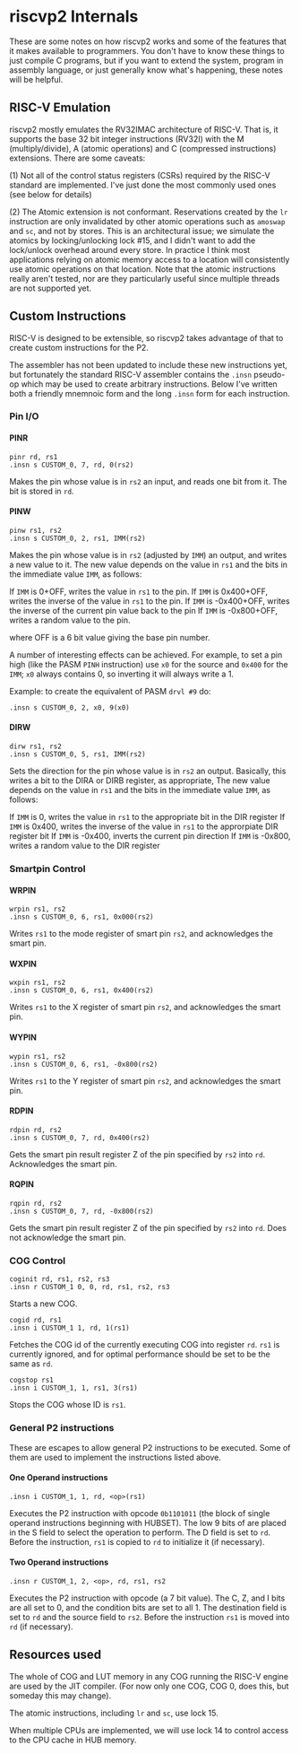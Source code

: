 # riscvp2 Internals

These are some notes on how riscvp2 works and some of the features that it makes available to programmers. You don't have to know these things to just compile C programs, but if you want to extend the system, program in assembly language, or just generally know what's happening, these notes will be helpful.

## RISC-V Emulation

riscvp2 mostly emulates the RV32IMAC architecture of RISC-V. That is, it supports the base 32 bit integer instructions (RV32I) with the M (multiply/divide), A (atomic operations) and C (compressed instructions) extensions. There are some caveats:

(1) Not all of the control status registers (CSRs) required by the RISC-V standard are implemented. I've just done the most commonly used ones (see below for details)

(2) The Atomic extension is not conformant. Reservations created by the `lr` instruction are only invalidated by other atomic operations such as `amoswap` and `sc`, and not by stores. This is an architectural issue; we simulate the atomics by locking/unlocking lock #15, and I didn't want to add the lock/unlock overhead around every store. In practice I think most applications relying on atomic memory access to a location will consistently use atomic operations on that location. Note that the atomic instructions really aren't tested, nor are they particularly useful since multiple threads are not supported yet.

## Custom Instructions

RISC-V is designed to be extensible, so riscvp2 takes advantage of that to create custom instructions for the P2.

The assembler has not been updated to include these new instructions yet, but fortunately the standard RISC-V assembler contains the `.insn` pseudo-op which may be used to create arbitrary instructions. Below I've written both a friendly mnemnoic form and the long `.insn` form for each instruction.

### Pin I/O

#### PINR

```
pinr rd, rs1
.insn s CUSTOM_0, 7, rd, 0(rs2)
```
Makes the pin whose value is in `rs2` an input, and reads one bit from it. The bit is stored in `rd`.

#### PINW

```
pinw rs1, rs2
.insn s CUSTOM_0, 2, rs1, IMM(rs2)
```
Makes the pin whose value is in `rs2` (adjusted by `IMM`) an output, and writes a new value to it. The new value depends on the value in `rs1` and the bits in the immediate value `IMM`, as follows:

If `IMM` is 0+OFF, writes the value in `rs1` to the pin.
If `IMM` is 0x400+OFF, writes the inverse of the value in `rs1` to the pin.
If `IMM` is -0x400+OFF, writes the inverse of the current pin value back to the pin
If `IMM` is -0x800+OFF, writes a random value to the pin.

where OFF is a 6 bit value giving the base pin number.

A number of interesting effects can be achieved. For example, to set a pin high (like the PASM `PINH` instruction) use `x0` for the source and `0x400` for the `IMM`; `x0` always contains 0, so inverting it will always write a 1.

Example: to create the equivalent of PASM `drvl #9` do:
```
.insn s CUSTOM_0, 2, x0, 9(x0)
```

#### DIRW

```
dirw rs1, rs2
.insn s CUSTOM_0, 5, rs1, IMM(rs2)
```
Sets the direction for the pin whose value is in `rs2` an output. Basically, this writes a bit to the DIRA or DIRB register, as appropriate, The new value depends on the value in `rs1` and the bits in the immediate value `IMM`, as follows:

If `IMM` is 0, writes the value in `rs1` to the appropriate bit in the DIR register
If `IMM` is 0x400, writes the inverse of the value in `rs1` to the approrpiate DIR register bit
If `IMM` is -0x400, inverts the current pin direction
If `IMM` is -0x800, writes a random value to the DIR register

### Smartpin Control

#### WRPIN

```
wrpin rs1, rs2
.insn s CUSTOM_0, 6, rs1, 0x000(rs2)
```
Writes `rs1` to the mode register of smart pin `rs2`, and acknowledges the smart pin.

#### WXPIN

```
wxpin rs1, rs2
.insn s CUSTOM_0, 6, rs1, 0x400(rs2)
```
Writes `rs1` to the X register of smart pin `rs2`, and acknowledges the smart pin.

#### WYPIN

```
wypin rs1, rs2
.insn s CUSTOM_0, 6, rs1, -0x800(rs2)
```
Writes `rs1` to the Y register of smart pin `rs2`, and acknowledges the smart pin.

#### RDPIN

```
rdpin rd, rs2
.insn s CUSTOM_0, 7, rd, 0x400(rs2)
```
Gets the smart pin result register Z of the pin specified by `rs2` into `rd`. Acknowledges the smart pin.

#### RQPIN

```
rqpin rd, rs2
.insn s CUSTOM_0, 7, rd, -0x800(rs2)
```
Gets the smart pin result register Z of the pin specified by `rs2` into `rd`. Does not acknowledge the smart pin.

### COG Control

```
coginit rd, rs1, rs2, rs3
.insn r CUSTOM_1 0, 0, rd, rs1, rs2, rs3
```
Starts a new COG.

```
cogid rd, rs1
.insn i CUSTOM_1 1, rd, 1(rs1)
```
Fetches the COG id of the currently executing COG into register `rd`. `rs1` is currently ignored, and for optimal performance should be set to be the same as `rd`.

```
cogstop rs1
.insn i CUSTOM_1, 1, rs1, 3(rs1)
```
Stops the COG whose ID is `rs1`.

### General P2 instructions

These are escapes to allow general P2 instructions to be executed. Some of them are used to implement the instructions listed above.

#### One Operand instructions

```
.insn i CUSTOM_1, 1, rd, <op>(rs1)
```
Executes the P2 instruction with opcode `0b1101011` (the block of single operand instructions beginning with HUBSET). The low 9 bits of <op> are placed in the S field to select the operation to perform. The D field is set to `rd`. Before the instruction, `rs1` is copied to `rd` to initialize it (if necessary).

#### Two Operand instructions

```
.insn r CUSTOM_1, 2, <op>, rd, rs1, rs2
````
Executes the P2 instruction with opcode <op> (a 7 bit value). The C, Z, and I bits are all set to 0, and the condition bits are set to all 1. The destination field is set to `rd` and the source field to `rs2`. Before the instruction `rs1` is moved into `rd` (if necessary).

## Resources used

The whole of COG and LUT memory in any COG running the RISC-V engine are used by the JIT compiler. (For now only one COG, COG 0, does this, but someday this may change).

The atomic instructions, including `lr` and `sc`, use lock 15.

When multiple CPUs are implemented, we will use lock 14 to control access to the CPU cache in HUB memory.

